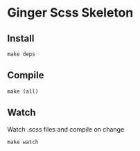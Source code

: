# Ginger Scss Skeleton 

## Install
```
make deps
```
## Compile

```
make (all)
```

## Watch
Watch .scss files and compile on change
```
make watch
```
